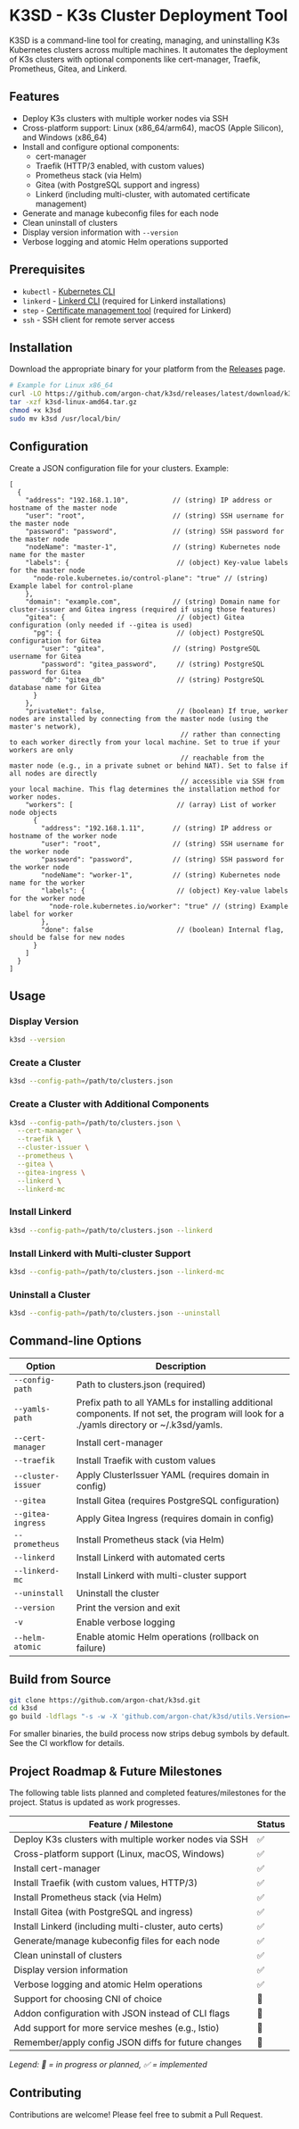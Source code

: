 # K3SD - K3s Cluster Deployment Tool

K3SD is a command-line tool for creating, managing, and uninstalling K3s Kubernetes clusters across multiple machines.
It automates the deployment of K3s clusters with optional components like cert-manager, Traefik, Prometheus, Gitea, and
Linkerd.

## Features

- Deploy K3s clusters with multiple worker nodes via SSH
- Cross-platform support: Linux (x86_64/arm64), macOS (Apple Silicon), and Windows (x86_64)
- Install and configure optional components:
  - cert-manager
  - Traefik (HTTP/3 enabled, with custom values)
  - Prometheus stack (via Helm)
  - Gitea (with PostgreSQL support and ingress)
  - Linkerd (including multi-cluster, with automated certificate management)
- Generate and manage kubeconfig files for each node
- Clean uninstall of clusters
- Display version information with `--version`
- Verbose logging and atomic Helm operations supported

## Prerequisites

- `kubectl` - [Kubernetes CLI](https://kubernetes.io/docs/tasks/tools/)
- `linkerd` - [Linkerd CLI](https://linkerd.io/2.18/getting-started/#step-1-install-the-cli) (required for Linkerd
  installations)
- `step` - [Certificate management tool](https://smallstep.com/docs/step-cli/installation/) (required for Linkerd)
- `ssh` - SSH client for remote server access

## Installation

Download the appropriate binary for your platform from the [Releases](https://github.com/argon-chat/k3sd/releases) page.

```bash
# Example for Linux x86_64
curl -LO https://github.com/argon-chat/k3sd/releases/latest/download/k3sd-linux-amd64.tar.gz
tar -xzf k3sd-linux-amd64.tar.gz
chmod +x k3sd
sudo mv k3sd /usr/local/bin/
```

## Configuration

Create a JSON configuration file for your clusters. Example:

```jsonc
[
  {
    "address": "192.168.1.10",           // (string) IP address or hostname of the master node
    "user": "root",                      // (string) SSH username for the master node
    "password": "password",              // (string) SSH password for the master node
    "nodeName": "master-1",              // (string) Kubernetes node name for the master
    "labels": {                           // (object) Key-value labels for the master node
      "node-role.kubernetes.io/control-plane": "true" // (string) Example label for control-plane
    },
    "domain": "example.com",             // (string) Domain name for cluster-issuer and Gitea ingress (required if using those features)
    "gitea": {                            // (object) Gitea configuration (only needed if --gitea is used)
      "pg": {                             // (object) PostgreSQL configuration for Gitea
        "user": "gitea",                 // (string) PostgreSQL username for Gitea
        "password": "gitea_password",     // (string) PostgreSQL password for Gitea
        "db": "gitea_db"                  // (string) PostgreSQL database name for Gitea
      }
    },
    "privateNet": false,                  // (boolean) If true, worker nodes are installed by connecting from the master node (using the master's network),
                                           // rather than connecting to each worker directly from your local machine. Set to true if your workers are only
                                           // reachable from the master node (e.g., in a private subnet or behind NAT). Set to false if all nodes are directly
                                           // accessible via SSH from your local machine. This flag determines the installation method for worker nodes.
    "workers": [                          // (array) List of worker node objects
      {
        "address": "192.168.1.11",       // (string) IP address or hostname of the worker node
        "user": "root",                  // (string) SSH username for the worker node
        "password": "password",          // (string) SSH password for the worker node
        "nodeName": "worker-1",          // (string) Kubernetes node name for the worker
        "labels": {                       // (object) Key-value labels for the worker node
          "node-role.kubernetes.io/worker": "true" // (string) Example label for worker
        },
        "done": false                     // (boolean) Internal flag, should be false for new nodes
      }
    ]
  }
]
```

## Usage

### Display Version

```bash
k3sd --version
```

### Create a Cluster

```bash
k3sd --config-path=/path/to/clusters.json
```

### Create a Cluster with Additional Components

```bash
k3sd --config-path=/path/to/clusters.json \
  --cert-manager \
  --traefik \
  --cluster-issuer \
  --prometheus \
  --gitea \
  --gitea-ingress \
  --linkerd \
  --linkerd-mc
```

### Install Linkerd

```bash
k3sd --config-path=/path/to/clusters.json --linkerd
```

### Install Linkerd with Multi-cluster Support

```bash
k3sd --config-path=/path/to/clusters.json --linkerd-mc
```

### Uninstall a Cluster

```bash
k3sd --config-path=/path/to/clusters.json --uninstall
```

## Command-line Options

| Option             | Description                                           |
|--------------------|-------------------------------------------------------|
| `--config-path`    | Path to clusters.json (required)                      |
| `--yamls-path`      | Prefix path to all YAMLs for installing additional components. If not set, the program will look for a ./yamls directory or ~/.k3sd/yamls. |
| `--cert-manager`   | Install cert-manager                                  |
| `--traefik`        | Install Traefik with custom values                    |
| `--cluster-issuer` | Apply ClusterIssuer YAML (requires domain in config)  |
| `--gitea`          | Install Gitea (requires PostgreSQL configuration)     |
| `--gitea-ingress`  | Apply Gitea Ingress (requires domain in config)       |
| `--prometheus`     | Install Prometheus stack (via Helm)                   |
| `--linkerd`        | Install Linkerd with automated certs                  |
| `--linkerd-mc`     | Install Linkerd with multi-cluster support            |
| `--uninstall`      | Uninstall the cluster                                 |
| `--version`        | Print the version and exit                            |
| `-v`               | Enable verbose logging                                |
| `--helm-atomic`    | Enable atomic Helm operations (rollback on failure)   |

## Build from Source

```bash
git clone https://github.com/argon-chat/k3sd.git
cd k3sd
go build -ldflags "-s -w -X 'github.com/argon-chat/k3sd/utils.Version=<version>'" -o k3sd ./cli/main.go
```

For smaller binaries, the build process now strips debug symbols by default. See the CI workflow for details.

## Project Roadmap & Future Milestones


The following table lists planned and completed features/milestones for the project. Status is updated as work progresses.


| Feature / Milestone                                      | Status |
|----------------------------------------------------------|--------|
| Deploy K3s clusters with multiple worker nodes via SSH    | ✅     |
| Cross-platform support (Linux, macOS, Windows)           | ✅     |
| Install cert-manager                                     | ✅     |
| Install Traefik (with custom values, HTTP/3)             | ✅     |
| Install Prometheus stack (via Helm)                      | ✅     |
| Install Gitea (with PostgreSQL and ingress)              | ✅     |
| Install Linkerd (including multi-cluster, auto certs)    | ✅     |
| Generate/manage kubeconfig files for each node           | ✅     |
| Clean uninstall of clusters                              | ✅     |
| Display version information                              | ✅     |
| Verbose logging and atomic Helm operations               | ✅     |
| Support for choosing CNI of choice                       | 🚧     |
| Addon configuration with JSON instead of CLI flags       | 🚧     |
| Add support for more service meshes (e.g., Istio)        | 🚧     |
| Remember/apply config JSON diffs for future changes      | 🚧     |

*Legend: 🚧 = in progress or planned, ✅ = implemented*

## Contributing

Contributions are welcome! Please feel free to submit a Pull Request.